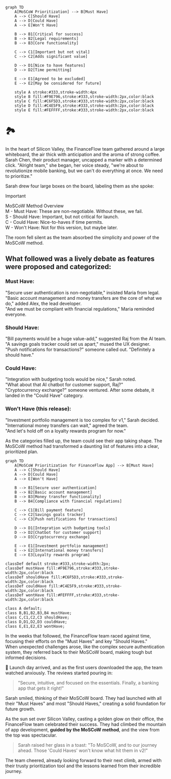 ```mermaid
graph TD
    A[MoSCoW Prioritization] --> B[Must Have]
    A --> C[Should Have]
    A --> D[Could Have]
    A --> E[Won't Have]

    B --> B1[Critical for success]
    B --> B2[Legal requirements]
    B --> B3[Core functionality]

    C --> C1[Important but not vital]
    C --> C2[Adds significant value]

    D --> D1[Nice to have features]
    D --> D2[Time permitting]

    E --> E1[Agreed to be excluded]
    E --> E2[May be considered for future]

    style A stroke:#333,stroke-width:4px
    style B fill:#F9E796,stroke:#333,stroke-width:2px,color:black
    style C fill:#C6F5D3,stroke:#333,stroke-width:2px,color:black
    style D fill:#C4E5F9,stroke:#333,stroke-width:2px,color:black
    style E fill:#FEFFFF,stroke:#333,stroke-width:2px,color:black
```

# 🏞️ 
In the heart of Silicon Valley, the FinanceFlow team gathered around a large whiteboard, the air thick with anticipation and the aroma of strong coffee. Sarah Chen, their product manager, uncapped a marker with a determined click.
"Alright team," she began, her voice steady, "we're about to revolutionize mobile banking, but we can't do everything at once. We need to prioritize."

Sarah drew four large boxes on the board, labeling them as she spoke:
>[!IMPORTANT] 
> MoSCoW Method Overview <br>
> M - Must Have: These are non-negotiable. Without these, we fail.<br>
> S - Should Have: Important, but not critical for launch.<br>
> C - Could Have: Nice-to-haves if time permits.<br>
> W - Won't Have: Not for this version, but maybe later.

The room fell silent as the team absorbed the simplicity and power of the MoSCoW method.

## What followed was a lively debate as features were proposed and categorized:

### Must Have:

"Secure user authentication is non-negotiable," insisted Maria from legal.<br>
"Basic account management and money transfers are the core of what we do," added Alex, the lead developer.<br>
"And we must be compliant with financial regulations," Maria reminded everyone.

### Should Have:

"Bill payments would be a huge value-add," suggested Raj from the AI team.<br>
"A savings goals tracker could set us apart," mused the UX designer.<br>
"Push notifications for transactions?" someone called out. "Definitely a should have."

### Could Have:

"Integration with budgeting tools would be nice," Sarah noted.<br>
"What about that AI chatbot for customer support, Raj?"<br>
"Cryptocurrency exchange?" someone ventured. After some debate, it landed in the "Could Have" category.

### Won't Have (this release):

"Investment portfolio management is too complex for v1," Sarah decided.<br>
"International money transfers can wait," agreed the team.<br>
"And let's hold off on a loyalty rewards program for now."

As the categories filled up, the team could see their app taking shape. The MoSCoW method had transformed a daunting list of features into a clear, prioritized plan.

```mermaid
graph TD
    A[MoSCoW Prioritization for FinanceFlow App] --> B[Must Have]
    A --> C[Should Have]
    A --> D[Could Have]
    A --> E[Won't Have]
    
    B --> B1[Secure user authentication]
    B --> B2[Basic account management]
    B --> B3[Money transfer functionality]
    B --> B4[Compliance with financial regulations]
    
    C --> C1[Bill payment feature]
    C --> C2[Savings goals tracker]
    C --> C3[Push notifications for transactions]
    
    D --> D1[Integration with budgeting tools]
    D --> D2[Chatbot for customer support]
    D --> D3[Cryptocurrency exchange]
    
    E --> E1[Investment portfolio management]
    E --> E2[International money transfers]
    E --> E3[Loyalty rewards program]

classDef default stroke:#333,stroke-width:2px;
classDef mustHave fill:#F9E796,stroke:#333,stroke-width:2px,color:black
classDef shouldHave fill:#C6F5D3,stroke:#333,stroke-width:2px,color:black
classDef couldHave fill:#C4E5F9,stroke:#333,stroke-width:2px,color:black
classDef wontHave fill:#FEFFFF,stroke:#333,stroke-width:2px,color:black

class A default;
class B,B1,B2,B3,B4 mustHave;
class C,C1,C2,C3 shouldHave;
class D,D1,D2,D3 couldHave;
class E,E1,E2,E3 wontHave;
```

In the weeks that followed, the FinanceFlow team raced against time, focusing their efforts on the "Must Haves" and key "Should Haves."<br>
When unexpected challenges arose, like the complex secure authentication system, they referred back to their MoSCoW board, making tough but informed decisions.

🚀 Launch day arrived, and as the first users downloaded the app, the team watched anxiously.
The reviews started pouring in:<br>
>"Secure, intuitive, and focused on the essentials. Finally, a banking app that gets it right!"

Sarah smiled, thinking of their MoSCoW board. They had launched with all their "Must Haves" and most "Should Haves," creating a solid foundation for future growth.

As the sun set over Silicon Valley, casting a golden glow on their office, the FinanceFlow team celebrated their success. They had climbed the mountain of app development, **guided by the MoSCoW method**, and the view from the top was spectacular.

>Sarah raised her glass in a toast: "To MoSCoW, and to our journey ahead. Those 'Could Haves' won't know what hit them in v2!"

The team cheered, already looking forward to their next climb, armed with their trusty prioritization tool and the lessons learned from their incredible journey.